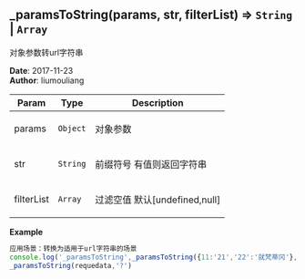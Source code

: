 ## \_paramsToString(params, str, filterList) ⇒ <code>String</code> \| <code>Array</code>
<p>对象参数转url字符串</p>

**Date**: 2017-11-23  
**Author**: liumouliang  

| Param | Type | Description |
| --- | --- | --- |
| params | <code>Object</code> | <p>对象参数</p> |
| str | <code>String</code> | <p>前缀符号 有值则返回字符串</p> |
| filterList | <code>Array</code> | <p>过滤空值 默认[undefined,null]</p> |

**Example**  
```javascript
应用场景：转换为适用于url字符串的场景
console.log('_paramsToString',_paramsToString({11:'21','22':'就梵蒂冈'},''));
_paramsToString(requedata,'?')
```
